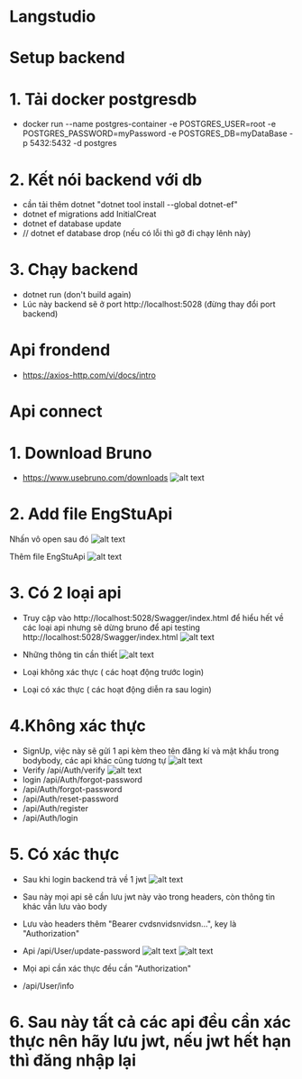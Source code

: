 # Langstudio
# Setup backend
# 1. Tải docker postgresdb
- docker run --name postgres-container -e POSTGRES_USER=root -e POSTGRES_PASSWORD=myPassword -e POSTGRES_DB=myDataBase -p 5432:5432 -d postgres
# 2. Kết nói backend với db 
- cần tải thêm dotnet "dotnet tool install --global dotnet-ef"
- dotnet ef migrations add InitialCreat
- dotnet ef database update
- // dotnet ef database drop (nếu có lỗi thì gỡ đi chạy lênh này)
# 3. Chạy backend
- dotnet run (don't build again)
- Lúc này backend sẽ ở port http://localhost:5028 (đừng thay đổi port backend)
# Api frondend
- https://axios-http.com/vi/docs/intro
# Api connect
# 1. Download Bruno
- https://www.usebruno.com/downloads 
![alt text](src/image.png)
# 2. Add file EngStuApi
Nhấn vô open sau đó 
![alt text](src/image2.png)

Thêm file EngStuApi
![alt text](src/image3.png)

# 3. Có 2 loại api 
- Truy cập vào http://localhost:5028/Swagger/index.html để hiểu hết về các loại api nhưng sẽ dừng bruno để api testing
http://localhost:5028/Swagger/index.html
![alt text](src/image4.png)

- Những thông tin cần thiết 
![alt text](src/image5.png)

- Loại không xác thực ( các hoạt động trước login)
- Loại có xác thực ( các hoạt động diễn ra sau login)
# 4.Không xác thực
- SignUp, việc này sẽ gửi 1 api kèm theo tên đăng kí và mật khẩu trong bodybody, các api khác cũng tương tự
![alt text](src/image6.png)
- Verify /api/Auth/verify
![alt text](src/image7.png)
- login /api/Auth/forgot-password
- /api/Auth/forgot-password
- /api/Auth/reset-password
- /api/Auth/register
- /api/Auth/login
# 5. Có xác thực
- Sau khi login backend trả về 1 jwt
![alt text](src/image8.png)

- Sau này mọi api sẽ cần lưu jwt này vào trong headers, còn thông tin khác vẫn lưu vào body
- Lưu vào headers thêm "Bearer cvdsnvidsnvidsn...", key là "Authorization"
- Api /api/User/update-password
![alt text](src/image9.png)
![alt text](src/image10.png)
- Mọi api cần xác thực đều cần "Authorization"

- /api/User/info
# 6. Sau này tất cả các api đều cần xác thực nên hãy lưu jwt, nếu jwt hết hạn thì đăng nhập lại


